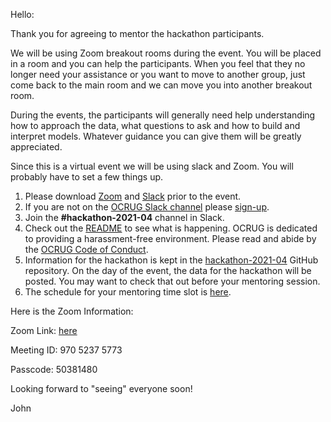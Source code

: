 Hello:

Thank you for agreeing to mentor the hackathon participants. 

We will be using Zoom breakout rooms during the event. You will be placed in a room and you can help the participants. When you feel that they no longer need your assistance or you want to move to another group, just come back to the main room and we can move you into another breakout room.

During the events, the participants will generally need help understanding how to approach the data, what questions to ask and how to build and interpret models. Whatever guidance you can give them will be greatly appreciated.

Since this is a virtual event we will be using slack and Zoom. You will probably have to set a few things up.
1. Please download [Zoom](https://zoom.us/) and [Slack](https://slack.com/) prior to the event.
1. If you are not on the [OCRUG Slack channel](https://socalrug.slack.com/) please [sign-up](https://socalrug.herokuapp.com/).
1. Join the **#hackathon-2021-04** channel in Slack.
1. Check out the [README](https://github.com/ocrug/hackathon-2021-04/blob/main/README.md) to see what is happening.
OCRUG is dedicated to providing a harassment-free environment. Please read and abide by the [OCRUG Code of Conduct](https://github.com/ocrug/hackathon-2021-04/blob/main/code-of-conduct.md).
1. Information for the hackathon is kept in the [hackathon-2021-04](https://github.com/ocrug/hackathon-2021-04) GitHub repository.  On the day of the event, the data for the hackathon will be posted. You may want to check that out before your mentoring session.
1. The schedule for your mentoring time slot is [here](https://github.com/ocrug/hackathon-2021-04/blob/main/admin/mentors.md).

Here is the Zoom Information:

Zoom Link: [here](https://oracle.zoom.us/j/97052375773?pwd=ZnZ5Q1Z4ZGlNVkljeS9mVmxXbmFKUT09)

Meeting ID: 970 5237 5773

Passcode: 50381480

Looking forward to "seeing" everyone soon!

John


